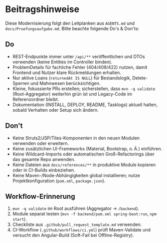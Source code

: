 # Beitragshinweise

Diese Modernisierung folgt den Leitplanken aus `AGENTS.md` und `docs/Pruefungsaufgabe.md`. Bitte beachte folgende Do's & Don'ts:

## Do
- REST-Endpunkte immer unter `/api/**` veröffentlichen und DTOs verwenden (keine Entities im Controller binden).
- ProblemDetails für fachliche Fehler (404/409/422) nutzen, damit Frontend und Nutzer klare Rückmeldungen erhalten.
- Nur aktive Loans (`returnedAt IS NULL`) für Bestandslogik, Delete-Sperren und Mahnwesen berücksichtigen.
- Kleine, fokussierte PRs erstellen; sicherstellen, dass `mvn -q validate` (Root-Aggregator) weiterhin grün ist und Legacy-Code im Referenzordner bleibt.
- Dokumentation (INSTALL, DEPLOY, README, Tasklogs) aktuell halten, sobald Verhalten oder Setup sich ändern.

## Don't
- Keine Struts2/JSP/Tiles-Komponenten in den neuen Modulen verwenden oder erweitern.
- Keine zusätzlichen UI-Frameworks (Material, Bootstrap, o. Ä.) einführen.
- Keine Wildcard-Imports oder automatischen Groß-Refactorings über das gesamte Repo anwenden.
- Keine Dateien aus `docs/references/**` in produktive Module kopieren oder in CI-Builds einbeziehen.
- Keine Maven-/Node-Abhängigkeiten global installieren; nutze Projektkonfiguration (`pom.xml`, `package.json`).

## Workflow-Erinnerung
1. `mvn -q validate` im Root ausführen (Aggregator → `/backend`).
2. Module separat testen (`mvn -f backend/pom.xml spring-boot:run`, `npm start`).
3. Checkliste aus `.github/pull_request_template.md` verwenden.
4. CI-Workflow (`.github/workflows/ci.yml`) prüft Maven-Validate und versucht den Angular-Build (Soft-Fail bei Offline-Registry).

